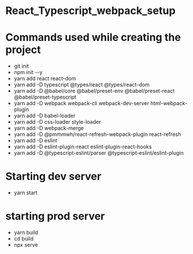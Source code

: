 # React_Typescript_webpack_setup

# Commands used while creating the project

- git init
- npm init --y
- yarn add react react-dom 
- yarn add -D typescript @types/react @types/react-dom
- yarn add -D @babel/core @babel/preset-env @babel/preset-react @babel/preset-typescript
- yarn add -D webpack webpack-cli webpack-dev-server html-webpack-plugin
- yarn add -D babel-loader
- yarn add -D css-loader style-loader
- yarn add -D webpack-merge
- yarn add -D @pmmmwh/react-refresh-webpack-plugin react-refresh
- yarn add -D eslint
- yarn add -D eslint-plugin-react eslint-plugin-react-hooks
- yarn add -D @typescript-eslint/parser @typescript-eslint/eslint-plugin

# Starting dev server
- yarn start

# starting prod server
- yarn build
- cd build
- npx serve

